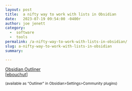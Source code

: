 ```yaml
---
layout: post
title:  a nifty way to work with lists in Obsidian
date:   2023-07-19 09:54:00 -0400r
author: joe jenett
category:
  -  software
  -  tools
permalink: /a-nifty-way-to-work-with-lists-in-obsidian/
slug: a-nifty-way-to-work-with-lists-in-obsidian
summary: 

---
```

<p>
<a title="GitHub - vslinko/obsidian-outliner: Work with your lists like in Workflowy or RoamResearch" href="https://github.com/vslinko/obsidian-outliner">Obsidian Outliner</a><br>[<a title="ebouchut" href="https://pinboard.in/u:ebouchut">ebouchut</a>]
</p>
<p>
<small>(available as “Outliner" in Obsidian>Settings>Community plugins)
</small></p>

<a style="display:none;" href="https://brid.gy/publish/mastodon"><small>(cross-posted to mastodon)</small></a>